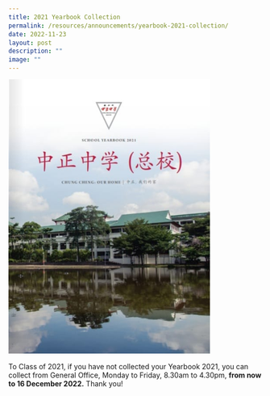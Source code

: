 ```yaml
---
title: 2021 Yearbook Collection
permalink: /resources/announcements/yearbook-2021-collection/
date: 2022-11-23
layout: post
description: ""
image: ""
---
```

<img src="/images/Yearbook 2021 Collection.jpeg" alt="Open House 2022" style="width:400px">

To Class of 2021, if you have not collected your Yearbook 2021, you can collect from General Office, Monday to Friday, 8.30am to 4.30pm, **from now to 16 December 2022.** Thank you!